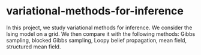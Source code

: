 # variational-methods-for-inference

In this project, we study variational methods for inference. We consider the Ising model on a grid. We then compare it with the following methods: Gibbs sampling, blocked Gibbs sampling, Loopy belief propagation, mean field, structured mean field.
